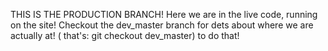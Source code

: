 THIS IS THE PRODUCTION BRANCH! Here we are in the live code, running on the site! Checkout the dev_master branch for dets about where we are actually at! ( that's:
git checkout dev_master) to do that!